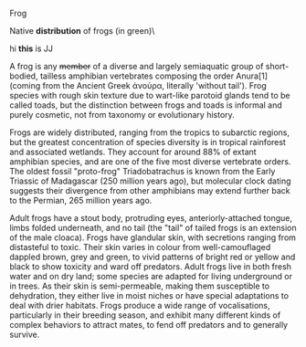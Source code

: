 Frog 
 
Native **distribution** of frogs (in green)\



hi **this** is JJ

A frog is any ~~member~~ of a diverse and largely semiaquatic group of short-bodied, tailless amphibian vertebrates composing the order Anura[1] (coming from the Ancient Greek ἀνούρα, literally 'without tail'). Frog species with rough skin texture due to wart-like parotoid glands tend to be called toads, but the distinction between frogs and toads is informal and purely cosmetic, not from taxonomy or evolutionary history.

Frogs are widely distributed, ranging from the tropics to subarctic regions, but the greatest concentration of species diversity is in tropical rainforest and associated wetlands. They account for around 88% of extant amphibian species, and are one of the five most diverse vertebrate orders. The oldest fossil "proto-frog" Triadobatrachus is known from the Early Triassic of Madagascar (250 million years ago), but molecular clock dating suggests their divergence from other amphibians may extend further back to the Permian, 265 million years ago.

Adult frogs have a stout body, protruding eyes, anteriorly-attached tongue, limbs folded underneath, and no tail (the "tail" of tailed frogs is an extension of the male cloaca). Frogs have glandular skin, with secretions ranging from distasteful to toxic. Their skin varies in colour from well-camouflaged dappled brown, grey and green, to vivid patterns of bright red or yellow and black to show toxicity and ward off predators. Adult frogs live in both fresh water and on dry land; some species are adapted for living underground or in trees. As their skin is semi-permeable, making them susceptible to dehydration, they either live in moist niches or have special adaptations to deal with drier habitats. Frogs produce a wide range of vocalisations, particularly in their breeding season, and exhibit many different kinds of complex behaviors to attract mates, to fend off predators and to generally survive.